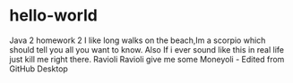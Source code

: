 # hello-world
Java 2 homework 2
I like long walks on the beach,Im a scorpio which should tell you all you want to know. Also If i ever sound like this in real life just kill me right there.
Ravioli Ravioli give me some Moneyoli - Edited from GitHub Desktop